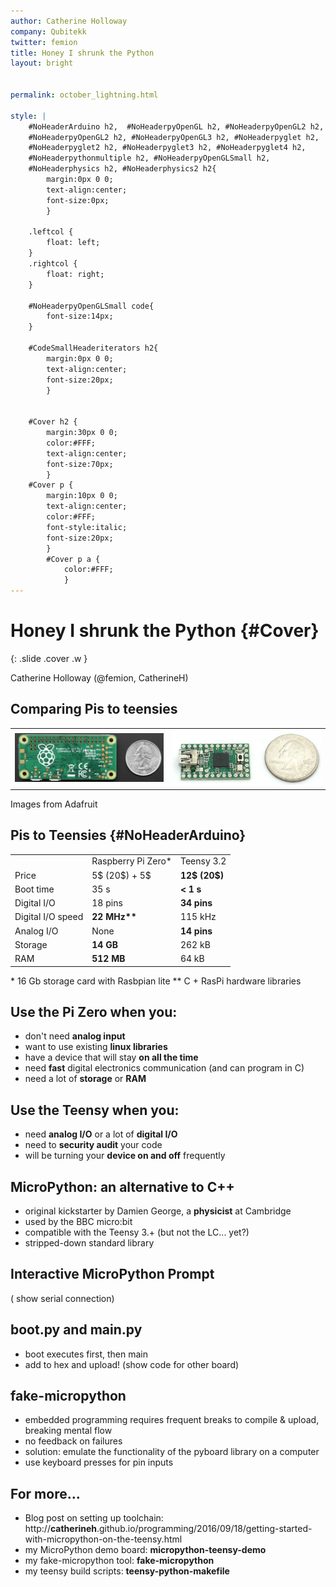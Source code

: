 ```yaml
---
author: Catherine Holloway
company: Qubitekk
twitter: femion
title: Honey I shrunk the Python
layout: bright


permalink: october_lightning.html

style: |
    #NoHeaderArduino h2,  #NoHeaderpyOpenGL h2, #NoHeaderpyOpenGL2 h2,
    #NoHeaderpyOpenGL2 h2, #NoHeaderpyOpenGL3 h2, #NoHeaderpyglet h2,
    #NoHeaderpyglet2 h2, #NoHeaderpyglet3 h2, #NoHeaderpyglet4 h2,
    #NoHeaderpythonmultiple h2, #NoHeaderpyOpenGLSmall h2,
    #NoHeaderphysics h2, #NoHeaderphysics2 h2{
        margin:0px 0 0;
        text-align:center;
        font-size:0px;
        }

    .leftcol {
        float: left;
    }
    .rightcol {
        float: right;
    }

    #NoHeaderpyOpenGLSmall code{
        font-size:14px;
    }

    #CodeSmallHeaderiterators h2{
        margin:0px 0 0;
        text-align:center;
        font-size:20px;
        }


    #Cover h2 {
        margin:30px 0 0;
        color:#FFF;
        text-align:center;
        font-size:70px;
        }
    #Cover p {
        margin:10px 0 0;
        text-align:center;
        color:#FFF;
        font-style:italic;
        font-size:20px;
        }
        #Cover p a {
            color:#FFF;
            }
---
```


# Honey I shrunk the Python {#Cover}
{: .slide .cover .w }

Catherine Holloway (@femion, CatherineH)

## Comparing Pis to teensies

<table border="0">
<tr><td><img width="400" src="https://raw.githubusercontent.com/CatherineH/CatherineH.github.io/master/_presentations/october_lightning/raspberry_pi.jpg"></td><td><img width="400" src="https://raw.githubusercontent.com/CatherineH/CatherineH.github.io/master/_presentations/october_lightning/teensyparts.jpg"></td></tr>
</table>

Images from Adafruit

## Pis to Teensies {#NoHeaderArduino}

<table border="0">
<tr><td></td><td>Raspberry Pi Zero*</td><td>Teensy 3.2</td></tr>
<tr><td>Price</td><td>5$ (20$) + 5$</td><td><b>12$ (20$)</b></td></tr>
<tr><td>Boot time</td><td>35 s </td><td> <b>< 1 s</b></td></tr>
<tr><td>Digital I/O</td><td>18 pins </td><td><b> 34 pins</b></td></tr>
<tr><td>Digital I/O speed</td><td><b>22 MHz**</b></td><td>115 kHz</td></tr>
<tr><td>Analog I/O</td><td>None </td><td><b> 14 pins</b></td></tr>
<tr><td>Storage</td><td><b>14 GB</b></td><td>262 kB</td></tr>
<tr><td>RAM</td><td><b>512 MB</b></td><td>64 kB</td></tr>
</table>

\* 16 Gb storage card with Rasbpian lite 
\*\* C + RasPi hardware libraries

## Use the Pi Zero when you:

- don't need **analog input**
- want to use existing **linux libraries**
- have a device that will stay **on all the time**
- need **fast** digital electronics communication (and can program in C)
- need a lot of **storage** or **RAM**

## Use the Teensy when you:

- need **analog I/O** or a lot of **digital I/O**
- need to **security audit** your code
- will be turning your **device on and off** frequently

## MicroPython: an alternative to C++

- original kickstarter by Damien George, a **physicist** at Cambridge
- used by the BBC micro:bit
- compatible with the Teensy 3.+ (but not the LC... yet?)
- stripped-down standard library

## Interactive MicroPython Prompt

( show serial connection)

## boot.py and main.py

- boot executes first, then main
- add to hex and upload!
(show code for other board) 

## fake-micropython

- embedded programming requires frequent breaks to compile & upload, breaking mental flow
- no feedback on failures
- solution: emulate the functionality of the pyboard library on a computer
- use keyboard presses for pin inputs

## For more...

- Blog post on setting up toolchain: http://**catherineh**.github.io/programming/2016/09/18/getting-started-with-micropython-on-the-teensy.html
- my MicroPython demo board: **micropython-teensy-demo**
- my fake-micropython tool: **fake-micropython**
- my teensy build scripts: **teensy-python-makefile**







